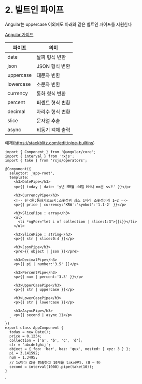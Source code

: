 # 2. 빌트인 파이프

Angular는 uppercase 이외에도 아래와 같은 빌트인 파이프를 지원한다

[Angular 가이드](https://angular.kr/api?type=pipe)

| 파이프    | 의미             |
| --------- | ---------------- |
| date      | 날짜 형식 변환   |
| json      | JSON 형식 변환   |
| uppercase | 대문자 변환      |
| lowercase | 소문자 변환      |
| currency  | 통화 형식 변환   |
| percent   | 퍼센트 형식 변환 |
| decimal   | 자리수 형식 변환 |
| slice     | 문자열 추출      |
| async     | 비동기 객체 출력 |

예제(https://stackblitz.com/edit/pipe-builtins)

```tsx
import { Component } from '@angular/core';
import { interval } from 'rxjs';
import { take } from 'rxjs/operators';

@Component({
  selector: 'app-root',
  template: `
    <h3>DatePipe</h3>
    <p>{{ today | date: 'y년 MM월 dd일 HH시 mm분 ss초' }}</p>

    <h3>CurrencyPipe</h3>
    <!-- 한국원:통화기호표시:소숫점위 최소 1자리 소숫점아래 1~2 -->
    <p>{{ price | currency:'KRW':'symbol':'1.1-2' }}</p>

    <h3>SlicePipe : array</h3>
    <ul>
      <li *ngFor="let i of collection | slice:1:3">{{i}}</li>
    </ul>

    <h3>SlicePipe : string</h3>
    <p>{{ str | slice:0:4 }}</p>

    <h3>JsonPipe</h3>
    <pre>{{ object | json }}</pre>

    <h3>DecimalPipe</h3>
    <p>{{ pi | number:'3.5' }}</p>

    <h3>PercentPipe</h3>
    <p>{{ num | percent:'3.3' }}</p>

    <h3>UpperCasePipe</h3>
    <p>{{ str | uppercase }}</p>

    <h3>LowerCasePipe</h3>
    <p>{{ str | lowercase }}</p>

    <h3>AsyncPipe</h3>
    <p>{{ second | async }}</p>
  `
})
export class AppComponent {
  today = new Date();
  price = 0.1234;
  collection = ['a', 'b', 'c', 'd'];
  str = 'abcdefghij';
  object = { foo: 'bar', baz: 'qux', nested: { xyz: 3 } };
  pi = 3.141592;
  num = 1.3495;
  // 1s마다 값을 방출하고 10개를 take한다. (0 ~ 9)
  second = interval(1000).pipe(take(10));
}
```

`